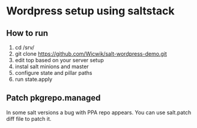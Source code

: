 # Wordpress setup using saltstack

## How to run
1. cd /srv/
2. git clone https://github.com/Wicwik/salt-wordpress-demo.git
3. edit top based on your server setup
4. instal salt minions and master
5. configure state and pillar paths
6. run state.apply

## Patch pkgrepo.managed
In some salt versions a bug with PPA repo appears. You can use salt.patch diff file to patch it.